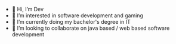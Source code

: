 - 👋 Hi, I’m Dev
- 👀 I’m interested in software development and gaming
- 🌱 I’m currently doing my bachelor's degree in IT
- 💞️ I’m looking to collaborate on java based / web based software development
<!--- - 📫 How to reach me ... --->
<!---
vorad1/vorad1 is a ✨ special ✨ repository because its `README.md` (this file) appears on your GitHub profile.
You can click the Preview link to take a look at your changes.
--->
